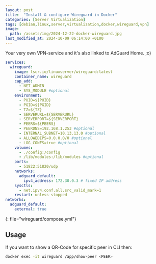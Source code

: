 ```yaml
---
layout: post
title:  "Install & configure Wireguard in Docker"
categories: [Server Virtualization]
tags: [debian,linux,server,virtualization,docker,wireguard,vpn]
image:
  path: /assets/img/2024-12-22-docker-wireguard.jpg
last_modified_at: 2024-10-09 06:14:00 +0100
---
```

Your very own VPN-service and it's also linked to AdGuard Home. ;o)
```yml
services:
  wireguard:
    image: lscr.io/linuxserver/wireguard:latest
    container_name: wireguard
    cap_add:
      - NET_ADMIN
      - SYS_MODULE #optional
    environment:
      - PUID=${PUID}
      - PGID=${PGID}
      - TZ=${TZ}
      - SERVERURL=${SERVERURL}
      - SERVERPORT=${SERVERPORT}
      - PEERS=${PEERS}
      - PEERDNS=192.168.1.253 #optional
      - INTERNAL_SUBNET=10.13.13.0 #optional
      - ALLOWEDIPS=0.0.0.0/0 #optional
      - LOG_CONFS=true #optional
    volumes:
      - ./config:/config
      - /lib/modules:/lib/modules #optional
    ports:
      - 51822:51820/udp
    networks:
      adguard_default:
        ipv4_address: 172.30.0.3 # fixed IP address
    sysctls:
      - net.ipv4.conf.all.src_valid_mark=1
    restart: unless-stopped
networks:
  adguard_default:
    external: true
```
{: file="wireguard/compose.yml"}

## Usage
If you want to show a QR-Code for specific peer in CLI then:
```bash
docker exec -it wireguard /app/show-peer <PEER>
```
